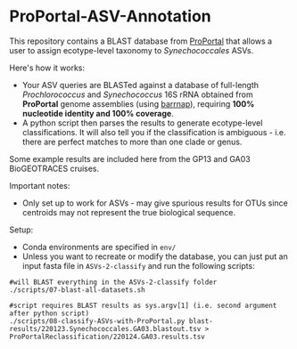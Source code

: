 # ProPortal-ASV-Annotation

This repository contains a BLAST database from [ProPortal](https://img.jgi.doe.gov/cgi-bin/proportal/main.cgi) that allows a user to assign ecotype-level taxonomy to *Synechococcales* ASVs.

Here's how it works:

- Your ASV queries are BLASTed against a database of full-length *Prochlorococcus* and *Synechococcus* 16S rRNA obtained from **ProPortal** genome assemblies (using [barrnap](https://github.com/tseemann/barrnap)), requiring **100% nucleotide identity and 100% coverage**.
- A python script then parses the results to generate ecotype-level classifications. It will also tell you if the classification is ambiguous - i.e. there are perfect matches to more than one clade or genus.

Some example results are included here from the GP13 and GA03 BioGEOTRACES cruises.

Important notes:

- Only set up to work for ASVs - may give spurious results for OTUs since centroids may not represent the true biological sequence.

Setup:

- Conda environments are specified in `env/`
- Unless you want to recreate or modify the database, you can just put an input fasta file in `ASVs-2-classify` and run the following scripts:

```
#will BLAST everything in the ASVs-2-classify folder
./scripts/07-blast-all-datasets.sh

#script requires BLAST results as sys.argv[1] (i.e. second argument after python script)
./scripts/08-classify-ASVs-with-ProPortal.py blast-results/220123.Synechococcales.GA03.blastout.tsv > ProPortalReclassification/220124.GA03.results.tsv
```
